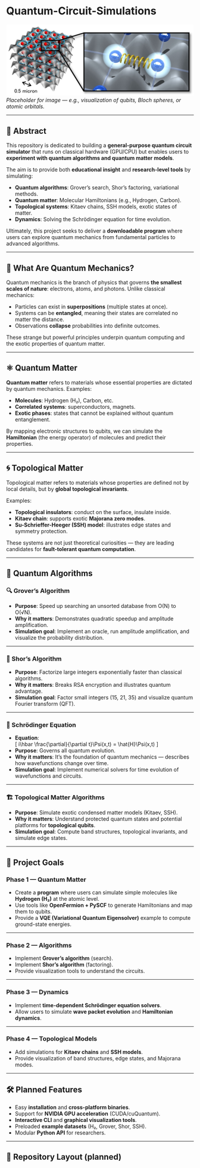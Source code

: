 # Quantum-Circuit-Simulations

![Project Banner](media/quantum-entanglement-b.jpg)  
*Placeholder for image — e.g., visualization of qubits, Bloch spheres, or atomic orbitals.*

---

## 📖 Abstract
This repository is dedicated to building a **general-purpose quantum circuit simulator** that runs on classical hardware (GPU/CPU) but enables users to **experiment with quantum algorithms and quantum matter models**.  

The aim is to provide both **educational insight** and **research-level tools** by simulating:
- **Quantum algorithms**: Grover’s search, Shor’s factoring, variational methods.
- **Quantum matter**: Molecular Hamiltonians (e.g., Hydrogen, Carbon).
- **Topological systems**: Kitaev chains, SSH models, exotic states of matter.
- **Dynamics**: Solving the Schrödinger equation for time evolution.

Ultimately, this project seeks to deliver a **downloadable program** where users can explore quantum mechanics from fundamental particles to advanced algorithms.

---

## 🌌 What Are Quantum Mechanics?
Quantum mechanics is the branch of physics that governs **the smallest scales of nature**: electrons, atoms, and photons. Unlike classical mechanics:
- Particles can exist in **superpositions** (multiple states at once).
- Systems can be **entangled**, meaning their states are correlated no matter the distance.
- Observations **collapse** probabilities into definite outcomes.

These strange but powerful principles underpin quantum computing and the exotic properties of quantum matter.

---

## ⚛️ Quantum Matter
**Quantum matter** refers to materials whose essential properties are dictated by quantum mechanics. Examples:
- **Molecules**: Hydrogen (H₂), Carbon, etc.  
- **Correlated systems**: superconductors, magnets.  
- **Exotic phases**: states that cannot be explained without quantum entanglement.

By mapping electronic structures to qubits, we can simulate the **Hamiltonian** (the energy operator) of molecules and predict their properties.

---

## 🌀 Topological Matter
Topological matter refers to materials whose properties are defined not by local details, but by **global topological invariants**.  

Examples:
- **Topological insulators**: conduct on the surface, insulate inside.
- **Kitaev chain**: supports exotic **Majorana zero modes**.
- **Su-Schrieffer-Heeger (SSH) model**: illustrates edge states and symmetry protection.

These systems are not just theoretical curiosities — they are leading candidates for **fault-tolerant quantum computation**.

---

## 🔑 Quantum Algorithms

### 🔍 Grover’s Algorithm
- **Purpose**: Speed up searching an unsorted database from O(N) to O(√N).  
- **Why it matters**: Demonstrates quadratic speedup and amplitude amplification.  
- **Simulation goal**: Implement an oracle, run amplitude amplification, and visualize the probability distribution.

---

### 🔐 Shor’s Algorithm
- **Purpose**: Factorize large integers exponentially faster than classical algorithms.  
- **Why it matters**: Breaks RSA encryption and illustrates quantum advantage.  
- **Simulation goal**: Factor small integers (15, 21, 35) and visualize quantum Fourier transform (QFT).

---

### 📜 Schrödinger Equation
- **Equation**:  
  \[
  i\hbar \frac{\partial}{\partial t}\Psi(x,t) = \hat{H}\Psi(x,t)
  \]
- **Purpose**: Governs all quantum evolution.  
- **Why it matters**: It’s the foundation of quantum mechanics — describes how wavefunctions change over time.  
- **Simulation goal**: Implement numerical solvers for time evolution of wavefunctions and circuits.

---

### 🏗️ Topological Matter Algorithms
- **Purpose**: Simulate exotic condensed matter models (Kitaev, SSH).  
- **Why it matters**: Understand protected quantum states and potential platforms for **topological qubits**.  
- **Simulation goal**: Compute band structures, topological invariants, and simulate edge states.

---

## 🎯 Project Goals

### Phase 1 — Quantum Matter
- Create a **program** where users can simulate simple molecules like **Hydrogen (H₂)** at the atomic level.  
- Use tools like **OpenFermion + PySCF** to generate Hamiltonians and map them to qubits.  
- Provide a **VQE (Variational Quantum Eigensolver)** example to compute ground-state energies.

---

### Phase 2 — Algorithms
- Implement **Grover’s algorithm** (search).  
- Implement **Shor’s algorithm** (factoring).  
- Provide visualization tools to understand the circuits.

---

### Phase 3 — Dynamics
- Implement **time-dependent Schrödinger equation solvers**.  
- Allow users to simulate **wave packet evolution** and **Hamiltonian dynamics**.

---

### Phase 4 — Topological Models
- Add simulations for **Kitaev chains** and **SSH models**.  
- Provide visualization of band structures, edge states, and Majorana modes.

---

## 🛠️ Planned Features
- Easy **installation** and **cross-platform binaries**.
- Support for **NVIDIA GPU acceleration** (CUDA/cuQuantum).  
- **Interactive CLI** and **graphical visualization tools**.  
- Preloaded **example datasets** (H₂, Grover, Shor, SSH).  
- Modular **Python API** for researchers.  

---

## 📂 Repository Layout (planned)
